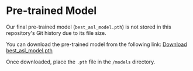 # Pre-trained Model

Our final pre-trained model (```best_asl_model.pth```) is not stored in this repository's Git history due to its file size.

You can download the pre-trained model from the following link:
[Download best_asl_model.pth](https://github.com/MechaOrange1/ASL-Alphabet-Recognition/releases/download/v1.0.0/best_asl_model.pth)

Once downloaded, place the ```.pth``` file in the ```/models``` directory.